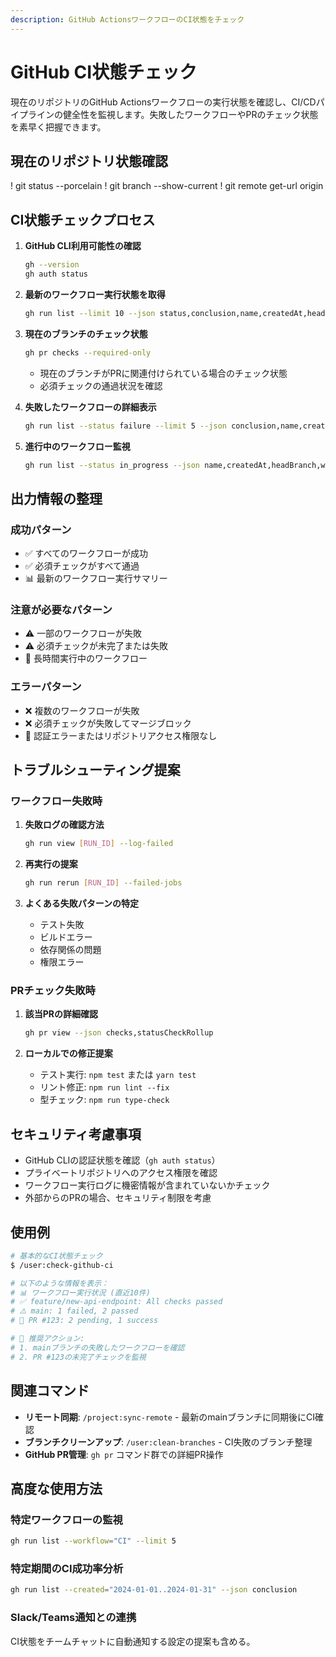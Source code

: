 ```yaml
---
description: GitHub ActionsワークフローのCI状態をチェック
---
```


# GitHub CI状態チェック

現在のリポジトリのGitHub Actionsワークフローの実行状態を確認し、CI/CDパイプラインの健全性を監視します。失敗したワークフローやPRのチェック状態を素早く把握できます。

## 現在のリポジトリ状態確認

! git status --porcelain
! git branch --show-current
! git remote get-url origin

## CI状態チェックプロセス

1. **GitHub CLI利用可能性の確認**
   ```bash
   gh --version
   gh auth status
   ```

2. **最新のワークフロー実行状態を取得**
   ```bash
   gh run list --limit 10 --json status,conclusion,name,createdAt,headBranch,workflowName
   ```

3. **現在のブランチのチェック状態**
   ```bash
   gh pr checks --required-only
   ```
   - 現在のブランチがPRに関連付けられている場合のチェック状態
   - 必須チェックの通過状況を確認

4. **失敗したワークフローの詳細表示**
   ```bash
   gh run list --status failure --limit 5 --json conclusion,name,createdAt,headBranch,url,workflowName
   ```

5. **進行中のワークフロー監視**
   ```bash
   gh run list --status in_progress --json name,createdAt,headBranch,workflowName,url
   ```

## 出力情報の整理

### 成功パターン
- ✅ すべてのワークフローが成功
- ✅ 必須チェックがすべて通過
- 📊 最新のワークフロー実行サマリー

### 注意が必要なパターン
- ⚠️ 一部のワークフローが失敗
- ⚠️ 必須チェックが未完了または失敗
- 🔄 長時間実行中のワークフロー

### エラーパターン
- ❌ 複数のワークフローが失敗
- ❌ 必須チェックが失敗してマージブロック
- 🚨 認証エラーまたはリポジトリアクセス権限なし

## トラブルシューティング提案

### ワークフロー失敗時
1. **失敗ログの確認方法**
   ```bash
   gh run view [RUN_ID] --log-failed
   ```

2. **再実行の提案**
   ```bash
   gh run rerun [RUN_ID] --failed-jobs
   ```

3. **よくある失敗パターンの特定**
   - テスト失敗
   - ビルドエラー
   - 依存関係の問題
   - 権限エラー

### PRチェック失敗時
1. **該当PRの詳細確認**
   ```bash
   gh pr view --json checks,statusCheckRollup
   ```

2. **ローカルでの修正提案**
   - テスト実行: `npm test` または `yarn test`
   - リント修正: `npm run lint --fix`
   - 型チェック: `npm run type-check`

## セキュリティ考慮事項

- GitHub CLIの認証状態を確認（`gh auth status`）
- プライベートリポジトリへのアクセス権限を確認
- ワークフロー実行ログに機密情報が含まれていないかチェック
- 外部からのPRの場合、セキュリティ制限を考慮

## 使用例

```bash
# 基本的なCI状態チェック
$ /user:check-github-ci

# 以下のような情報を表示：
# 📊 ワークフロー実行状況 (直近10件)
# ✅ feature/new-api-endpoint: All checks passed
# ⚠️ main: 1 failed, 2 passed
# 🔄 PR #123: 2 pending, 1 success

# 🎯 推奨アクション:
# 1. mainブランチの失敗したワークフローを確認
# 2. PR #123の未完了チェックを監視
```

## 関連コマンド

- **リモート同期**: `/project:sync-remote` - 最新のmainブランチに同期後にCI確認
- **ブランチクリーンアップ**: `/user:clean-branches` - CI失敗のブランチ整理
- **GitHub PR管理**: `gh pr` コマンド群での詳細PR操作

## 高度な使用方法

### 特定ワークフローの監視
```bash
gh run list --workflow="CI" --limit 5
```

### 特定期間のCI成功率分析
```bash
gh run list --created="2024-01-01..2024-01-31" --json conclusion
```

### Slack/Teams通知との連携
CI状態をチームチャットに自動通知する設定の提案も含める。